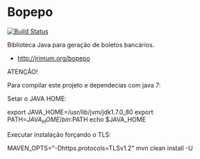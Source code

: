 Bopepo
======

[![Build Status](https://ci-jrimum.rhcloud.com/buildStatus/icon?job=Bopepo)](https://ci-jrimum.rhcloud.com)

Biblioteca Java para geração de boletos bancários.

 * http://jrimum.org/bopepo 




ATENÇÃO!

Para compilar este projeto e dependecias com java 7:

Setar o JAVA HOME:

export JAVA_HOME=/usr/lib/jvm/jdk1.7.0_80
export PATH=$JAVA_HOME/bin:$PATH
echo $JAVA_HOME

Executar instalação forçando o TLS:

MAVEN_OPTS="-Dhttps.protocols=TLSv1.2" mvn clean install -U

